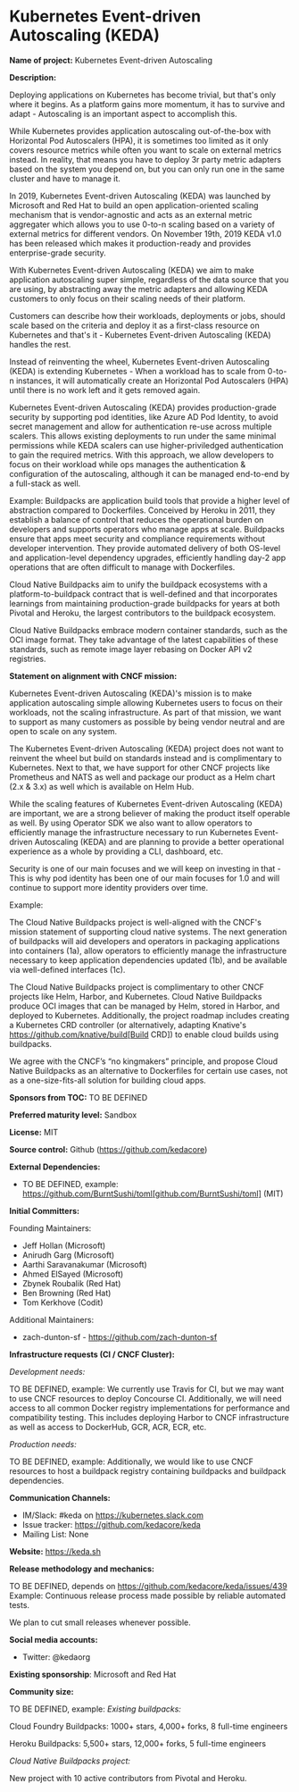 Kubernetes Event-driven Autoscaling (KEDA)
===

**Name of project:** Kubernetes Event-driven Autoscaling

**Description:**

Deploying applications on Kubernetes has become trivial, but that's only where it begins. As a platform gains more momentum, it has to survive and adapt - Autoscaling is an important aspect to accomplish this.

While Kubernetes provides application autoscaling out-of-the-box with Horizontal Pod Autoscalers (HPA), it is sometimes too limited as it only covers resource metrics while often you want to scale on external metrics instead. In reality, that means you have to deploy 3r party metric adapters based on the system you depend on, but you can only run one in the same cluster and have to manage it.

In 2019, Kubernetes Event-driven Autoscaling (KEDA) was launched by Microsoft and Red Hat to build an open application-oriented scaling mechanism that is vendor-agnostic and acts as an external metric aggregater which allows you to use 0-to-n scaling based on a variety of external metrics for different vendors. On November 19th, 2019 KEDA v1.0 has been released which makes it production-ready and provides enterprise-grade security.

With Kubernetes Event-driven Autoscaling (KEDA) we aim to make application autoscaling super simple, regardless of the data source that you are using, by abstracting away the metric adapters and allowing KEDA customers to only focus on their scaling needs of their platform.

Customers can describe how their workloads, deployments or jobs, should scale based on the criteria and deploy it as a first-class resource on Kubernetes and that's it - Kubernetes Event-driven Autoscaling (KEDA) handles the rest.

Instead of reinventing the wheel, Kubernetes Event-driven Autoscaling (KEDA) is extending Kubernetes - When a workload has to scale from 0-to-n instances, it will automatically create an  Horizontal Pod Autoscalers (HPA) until there is no work left and it gets removed again.

Kubernetes Event-driven Autoscaling (KEDA) provides production-grade security by supporting pod identities, like Azure AD Pod Identity, to avoid secret management and allow for authentication re-use across multiple scalers. This allows existing deployments to run under the same minimal permissions while KEDA scalers can use higher-priviledged authentication to gain the required metrics. With this approach, we allow developers to focus on their workload while ops manages the authentication & configuration of the autoscaling, although it can be managed end-to-end by a full-stack as well.

Example:
  Buildpacks are application build tools that provide a higher level of abstraction compared to Dockerfiles.
  Conceived by Heroku in 2011, they establish a balance of control that reduces the operational burden on developers and supports operators who manage apps at scale.
  Buildpacks ensure that apps meet security and compliance requirements without developer intervention.
  They provide automated delivery of both OS-level and application-level dependency upgrades, efficiently handling day-2 app operations that are often difficult to manage with Dockerfiles.

  Cloud Native Buildpacks aim to unify the buildpack ecosystems with a platform-to-buildpack contract that is well-defined and that incorporates learnings from maintaining production-grade buildpacks for years at both Pivotal and Heroku, the largest contributors to the buildpack ecosystem.

  Cloud Native Buildpacks embrace modern container standards, such as the OCI image format.
  They take advantage of the latest capabilities of these standards, such as remote image layer rebasing on Docker API v2 registries.

**Statement on alignment with CNCF mission:**

Kubernetes Event-driven Autoscaling (KEDA)'s mission is to make application autoscaling simple allowing Kubernetes users to focus on their workloads, not the scaling infrastructure. As part of that mission, we want to support as many customers as possible by being vendor neutral and are open to scale on any system.

The Kubernetes Event-driven Autoscaling (KEDA) project does not want to reinvent the wheel but build on standards instead and is complimentary to Kubernetes. Next to that, we have support for other CNCF projects like Prometheus and NATS as well and package our product as a Helm chart (2.x & 3.x) as well which is available on Helm Hub.

While the scaling features of Kubernetes Event-driven Autoscaling (KEDA) are important, we are a strong believer of making the product itself operable as well. By using Operator SDK we also want to allow operators to efficiently manage the infrastructure necessary to run Kubernetes Event-driven Autoscaling (KEDA) and are planning to provide a better operational experience as a whole by providing a CLI, dashboard, etc.

Security is one of our main focuses and we will keep on investing in that - This is why pod identity has been one of our main focuses for 1.0 and will continue to support more identity providers over time.

Example:

  The Cloud Native Buildpacks project is well-aligned with the CNCF's mission statement of supporting cloud native systems.
  The next generation of buildpacks will aid developers and operators in packaging applications into containers (1a), allow operators to efficiently manage the infrastructure necessary to keep application dependencies updated (1b), and be available via well-defined interfaces (1c).

  The Cloud Native Buildpacks project is complimentary to other CNCF projects like Helm, Harbor, and Kubernetes.
  Cloud Native Buildpacks produce OCI images that can be managed by Helm, stored in Harbor, and deployed to Kubernetes.
  Additionally, the project roadmap includes creating a Kubernetes CRD controller (or alternatively, adapting Knative's https://github.com/knative/build[Build CRD]) to enable cloud builds using buildpacks.

  We agree with the CNCF’s “no kingmakers” principle, and propose Cloud Native Buildpacks as an alternative to Dockerfiles for certain use cases, not as a one-size-fits-all solution for building cloud apps.

**Sponsors from TOC:** TO BE DEFINED

**Preferred maturity level:** Sandbox

**License:** MIT

**Source control:** Github (https://github.com/kedacore)

**External Dependencies:**

  * TO BE DEFINED, example: https://github.com/BurntSushi/toml[github.com/BurntSushi/toml] (MIT)

**Initial Committers:**

Founding Maintainers:

 * Jeff Hollan (Microsoft)
 * Anirudh Garg (Microsoft)
 * Aarthi Saravanakumar (Microsoft)
 * Ahmed ElSayed (Microsoft)
 * Zbynek Roubalik (Red Hat)
 * Ben Browning (Red Hat)
 * Tom Kerkhove (Codit)

Additional Maintainers:

 * zach-dunton-sf - https://github.com/zach-dunton-sf

**Infrastructure requests (CI / CNCF Cluster):**

*Development needs:*

TO BE DEFINED, example:
  We currently use Travis for CI, but we may want to use CNCF resources to deploy Concourse CI.
  Additionally, we will need access to all common Docker registry implementations for performance and compatibility testing.
  This includes deploying Harbor to CNCF infrastructure as well as access to DockerHub, GCR, ACR, ECR, etc.

*Production needs:*

TO BE DEFINED, example:
  Additionally, we would like to use CNCF resources to host a buildpack registry containing buildpacks and buildpack dependencies.

**Communication Channels:**

* IM/Slack: #keda on https://kubernetes.slack.com
* Issue tracker: https://github.com/kedacore/keda
* Mailing List: None

**Website:** https://keda.sh

**Release methodology and mechanics:**

TO BE DEFINED, depends on https://github.com/kedacore/keda/issues/439
Example:
  Continuous release process made possible by reliable automated tests.

  We plan to cut small releases whenever possible.

**Social media accounts:**

 * Twitter: @kedaorg

**Existing sponsorship**: Microsoft and Red Hat

**Community size:**

TO BE DEFINED, example:
  *Existing buildpacks:*

  Cloud Foundry Buildpacks:
  1000+ stars, 4,000+ forks, 8 full-time engineers

  Heroku Buildpacks:
  5,500+ stars, 12,000+ forks, 5 full-time engineers

  *Cloud Native Buildpacks project:*

  New project with 10 active contributors from Pivotal and Heroku.